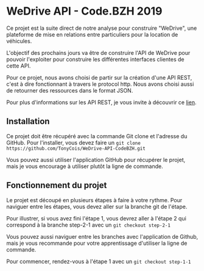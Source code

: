 # WeDrive API - Code.BZH 2019

Ce projet est la suite direct de notre analyse pour construire "WeDrive", une plateforme de mise en relations entre particuliers pour la location de véhicules.

L'objectif des prochains jours va être de construire l'API de WeDrive pour pouvoir l'exploiter pour construire les différentes interfaces clientes de cette API.

Pour ce projet, nous avons choisi de partir sur la création d'une API REST, c'est à dire fonctionnant à travers le protocol http. Nous avons choisi aussi de retourner des ressources dans le format JSON.

Pour plus d'informations sur les API REST, je vous invite à découvrir ce [lien](https://openclassrooms.com/fr/courses/3449001-utilisez-des-api-rest-dans-vos-projets-web/3501901-pourquoi-rest). 

## Installation

Ce projet doit être récupéré avec la commande Git clone et l'adresse du GitHub. Pour l'installer, vous devez faire un ``git clone https://github.com/TonyCois/WeDrive-API-CodeBZH.git``

Vous pouvez aussi utiliser l'application GitHub pour récupérer le projet, mais je vous encourage à utiliser plutôt la ligne de commande.


## Fonctionnement du projet

Le projet est découpé en plusieurs étapes à faire à votre rythme. Pour naviguer entre les étapes, vous devez aller sur la branche git de l'étape.

Pour illustrer, si vous avez fini l'étape 1, vous devrez aller à l'étape 2 qui correspond à la branche step-2-1 avec un ``git checkout step-2-1``

Vous pouvez aussi naviguer entre les branches avec l'application de Github, mais je vous recommande pour votre apprentissage d'utiliser la ligne de commande.

Pour commencer, rendez-vous à l'étape 1 avec un ``git checkout step-1-1``